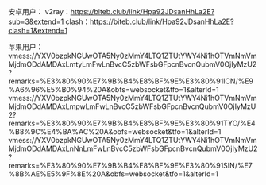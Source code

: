安卓用户：
v2ray：https://biteb.club/link/Hpa92JDsanHhLa2E?sub=3&extend=1
clash：https://biteb.club/link/Hpa92JDsanHhLa2E?clash=1&extend=1


苹果用户：
vmess://YXV0bzpkNGUwOTA5Ny0zMmY4LTQ1ZTUtYWY4Ni1hOTVmNmVmMjdmODdAMDAxLmtyLmFwLnBvcC5zbWFsbGFpcnBvcnQubmV0OjIyMzU2?remarks=%E3%80%90%E7%9B%B4%E8%BF%9E%E3%80%91ICN/%E9%A6%96%E5%B0%94%20A&obfs=websocket&tfo=1&alterId=1
vmess://YXV0bzpkNGUwOTA5Ny0zMmY4LTQ1ZTUtYWY4Ni1hOTVmNmVmMjdmODdAMDAxLmpwLmFwLnBvcC5zbWFsbGFpcnBvcnQubmV0OjIyMzU2?remarks=%E3%80%90%E7%9B%B4%E8%BF%9E%E3%80%91TYO/%E4%B8%9C%E4%BA%AC%20A&obfs=websocket&tfo=1&alterId=1
vmess://YXV0bzpkNGUwOTA5Ny0zMmY4LTQ1ZTUtYWY4Ni1hOTVmNmVmMjdmODdAMDAxLnNnLmFwLnBvcC5zbWFsbGFpcnBvcnQubmV0OjIyMzU2?remarks=%E3%80%90%E7%9B%B4%E8%BF%9E%E3%80%91SIN/%E7%8B%AE%E5%9F%8E%20A&obfs=websocket&tfo=1&alterId=1
